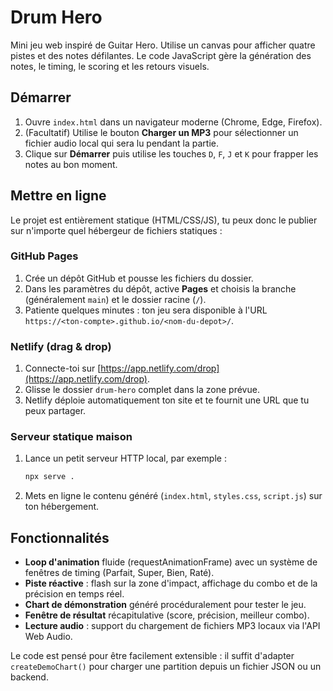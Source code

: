 # Drum Hero

Mini jeu web inspiré de Guitar Hero. Utilise un canvas pour afficher quatre pistes et des notes défilantes. Le code JavaScript gère la génération des notes, le timing, le scoring et les retours visuels.

## Démarrer

1. Ouvre `index.html` dans un navigateur moderne (Chrome, Edge, Firefox).
2. (Facultatif) Utilise le bouton **Charger un MP3** pour sélectionner un fichier audio local qui sera lu pendant la partie.
3. Clique sur **Démarrer** puis utilise les touches `D`, `F`, `J` et `K` pour frapper les notes au bon moment.

## Mettre en ligne

Le projet est entièrement statique (HTML/CSS/JS), tu peux donc le publier sur n'importe quel hébergeur de fichiers statiques :

### GitHub Pages
1. Crée un dépôt GitHub et pousse les fichiers du dossier.
2. Dans les paramètres du dépôt, active **Pages** et choisis la branche (généralement `main`) et le dossier racine (`/`).
3. Patiente quelques minutes : ton jeu sera disponible à l'URL `https://<ton-compte>.github.io/<nom-du-depot>/`.

### Netlify (drag & drop)
1. Connecte-toi sur [https://app.netlify.com/drop](https://app.netlify.com/drop).
2. Glisse le dossier `drum-hero` complet dans la zone prévue.
3. Netlify déploie automatiquement ton site et te fournit une URL que tu peux partager.

### Serveur statique maison
1. Lance un petit serveur HTTP local, par exemple :
   ```bash
   npx serve .
   ```
2. Mets en ligne le contenu généré (`index.html`, `styles.css`, `script.js`) sur ton hébergement.

## Fonctionnalités

- **Loop d'animation** fluide (requestAnimationFrame) avec un système de fenêtres de timing (Parfait, Super, Bien, Raté).
- **Piste réactive** : flash sur la zone d'impact, affichage du combo et de la précision en temps réel.
- **Chart de démonstration** généré procéduralement pour tester le jeu.
- **Fenêtre de résultat** récapitulative (score, précision, meilleur combo).
- **Lecture audio** : support du chargement de fichiers MP3 locaux via l'API Web Audio.

Le code est pensé pour être facilement extensible : il suffit d'adapter `createDemoChart()` pour charger une partition depuis un fichier JSON ou un backend.
